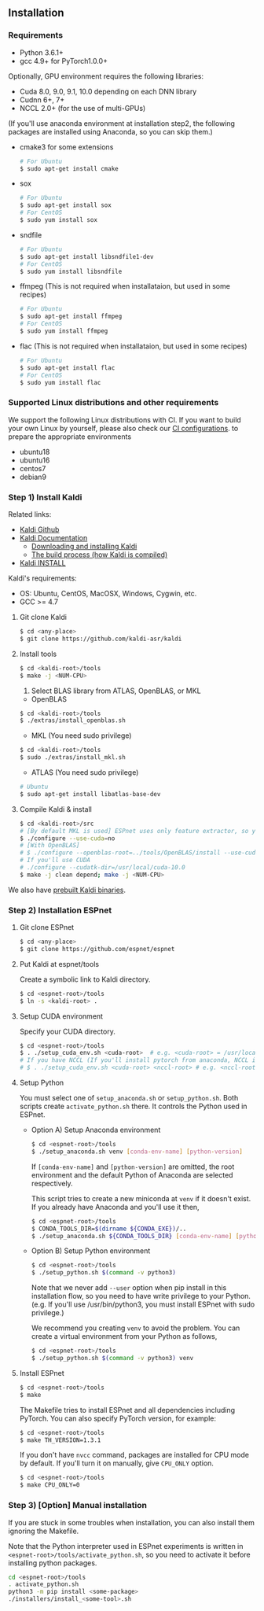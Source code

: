 ## Installation
### Requirements

- Python 3.6.1+
- gcc 4.9+ for PyTorch1.0.0+

Optionally, GPU environment requires the following libraries:

- Cuda 8.0, 9.0, 9.1, 10.0 depending on each DNN library
- Cudnn 6+, 7+
- NCCL 2.0+ (for the use of multi-GPUs)

(If you'll use anaconda environment at installation step2,
the following packages are installed using Anaconda, so you can skip them.)

- cmake3 for some extensions
    ```sh
    # For Ubuntu
    $ sudo apt-get install cmake
    ```
- sox
    ```sh
    # For Ubuntu
    $ sudo apt-get install sox
    # For CentOS
    $ sudo yum install sox
    ```
- sndfile
    ```sh
    # For Ubuntu
    $ sudo apt-get install libsndfile1-dev
    # For CentOS
    $ sudo yum install libsndfile
    ```
- ffmpeg (This is not required when installataion, but used in some recipes)
    ```sh
    # For Ubuntu
    $ sudo apt-get install ffmpeg
    # For CentOS
    $ sudo yum install ffmpeg
    ```
- flac (This is not required when installataion, but used in some recipes)
    ```sh
    # For Ubuntu
    $ sudo apt-get install flac
    # For CentOS
    $ sudo yum install flac
    ```

### Supported Linux distributions and other requirements

We support the following Linux distributions with CI. If you want to build your own Linux by yourself,
please also check our [CI configurations](https://github.com/espnet/espnet/blob/master/.circleci/config.yml).
to prepare the appropriate environments

- ubuntu18
- ubuntu16
- centos7
- debian9


### Step 1) Install Kaldi
Related links:
- [Kaldi Github](https://github.com/kaldi-asr/kaldi)
- [Kaldi Documentation](https://kaldi-asr.org/)
  - [Downloading and installing Kaldi](https://kaldi-asr.org/doc/install.html)
  - [The build process (how Kaldi is compiled)](https://kaldi-asr.org/doc/build_setup.html)
- [Kaldi INSTALL](https://github.com/kaldi-asr/kaldi/blob/master/INSTALL)

Kaldi's requirements:
- OS: Ubuntu, CentOS, MacOSX, Windows, Cygwin, etc.
- GCC >= 4.7

1. Git clone Kaldi

    ```sh
    $ cd <any-place>
    $ git clone https://github.com/kaldi-asr/kaldi
    ```
1. Install tools

    ```sh
    $ cd <kaldi-root>/tools
    $ make -j <NUM-CPU>
    ```
    1. Select BLAS library from ATLAS, OpenBLAS, or MKL

    - OpenBLAS

    ```sh
    $ cd <kaldi-root>/tools
    $ ./extras/install_openblas.sh
    ```
    - MKL (You need sudo privilege)

    ```sh
    $ cd <kaldi-root>/tools
    $ sudo ./extras/install_mkl.sh
    ```
    - ATLAS (You need sudo privilege)

    ```sh
    # Ubuntu
    $ sudo apt-get install libatlas-base-dev
    ```

1. Compile Kaldi & install

    ```sh
    $ cd <kaldi-root>/src
    # [By default MKL is used] ESPnet uses only feature extractor, so you can disable CUDA
    $ ./configure --use-cuda=no
    # [With OpenBLAS]
    # $ ./configure --openblas-root=../tools/OpenBLAS/install --use-cuda=no
    # If you'll use CUDA
    # ./configure --cudatk-dir=/usr/local/cuda-10.0
    $ make -j clean depend; make -j <NUM-CPU>
    ```
We also have [prebuilt Kaldi binaries](https://github.com/espnet/espnet/blob/master/ci/install_kaldi.sh).

### Step 2) Installation ESPnet
1. Git clone ESPnet
    ```sh
    $ cd <any-place>
    $ git clone https://github.com/espnet/espnet
    ```
1. Put Kaldi at espnet/tools

    Create a symbolic link to Kaldi directory.

    ```sh
    $ cd <espnet-root>/tools
    $ ln -s <kaldi-root> .
    ```
1. Setup CUDA environment

    Specify your CUDA directory.

    ```sh
    $ cd <espnet-root>/tools
    $ . ./setup_cuda_env.sh <cuda-root>  # e.g. <cuda-root> = /usr/local/cuda
    # If you have NCCL (If you'll install pytorch from anaconda, NCCL is also bundled, so you don't need to give it)
    # $ . ./setup_cuda_env.sh <cuda-root> <nccl-root> # e.g. <nccl-root> = /usr/local/nccl
    ```
1. Setup Python

    You must select one of `setup_anaconda.sh` or `setup_python.sh`.
    Both scripts create `activate_python.sh` there. It controls the Python used in ESPnet.

    - Option A) Setup Anaconda environment

        ```sh
        $ cd <espnet-root>/tools
        $ ./setup_anaconda.sh venv [conda-env-name] [python-version]
        ```

        If `[conda-env-name]` and `[python-version]` are omitted,
        the root environment and the default Python of Anaconda are selected respectively.

        This script tries to create a new miniconda at `venv` if it doesn't exist.
        If you already have Anaconda and you'll use it then,

        ```sh
        $ cd <espnet-root>/tools
        $ CONDA_TOOLS_DIR=$(dirname ${CONDA_EXE})/..
        $ ./setup_anaconda.sh ${CONDA_TOOLS_DIR} [conda-env-name] [python-version]
        ```

    - Option B) Setup Python environment

        ```sh
        $ cd <espnet-root>/tools
        $ ./setup_python.sh $(command -v python3)
        ```

        Note that we never add `--user` option when pip install in this installation flow,
        so you need to have write privilege to your Python.
        (e.g. If you'll use /usr/bin/python3, you must install ESPnet with sudo privilege.)

        We recommend you creating `venv` to avoid the problem.
        You can create a virtual environment from your Python as follows,

        ```sh
        $ cd <espnet-root>/tools
        $ ./setup_python.sh $(command -v python3) venv
        ```
1. Install ESPnet

    ```sh
    $ cd <espnet-root>/tools
    $ make
    ```

    The Makefile tries to install ESPnet and all dependencies including PyTorch.
    You can also specify PyTorch version, for example:

    ```sh
    $ cd <espnet-root>/tools
    $ make TH_VERSION=1.3.1
    ```

    If you don't have `nvcc` command, packages are installed for CPU mode by default.
    If you'll turn it on manually, give `CPU_ONLY` option.

    ```sh
    $ cd <espnet-root>/tools
    $ make CPU_ONLY=0
    ```
### Step 3) [Option] Manual installation
If you are stuck in some troubles when installation, you can also install them ignoring the Makefile.

Note that the Python interpreter used in ESPnet experiments is written in `<espnet-root>/tools/activate_python.sh`,
so you need to activate it before installing python packages.

```sh
cd <espnet-root>/tools
. activate_python.sh
python3 -m pip install <some-package>
./installers/install_<some-tool>.sh
```

